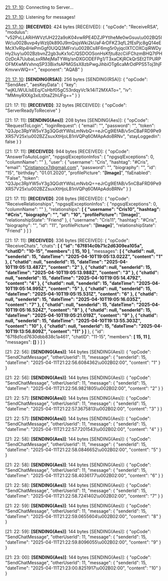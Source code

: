[21: 17: 10]:
Connecting to Server...

[21: 17: 10]:
Connected!

[21: 17: 10]:
Listening for messages!

[21: 17: 10]:
**[RECEIVED]**: 424 bytes
[RECEIVED]: {
  "opCode": "ReceiveRSA",
  "modulus": "v52PxLLARiHWVzfJH222a9oK04vwRPE4DZJPYtIheMe0wGsuu\u002BQ5IWc\u002Buvp4yWzIj0k890J9mQsjsWki2kUaF4rDFKZ3qfL2fEsPjc8gQ14eEMcX1vRlp4HePmGgf0UQQ3MFrx\u002BCs8F6mg5r0yjqcIXTCOXCqiRWDyHy2luy\u002BzbvnZ2gb3uKx1oC/QSDOOSonHsKfjtu8zcCiiFChzmBHQ7tPHOzDcA7UubaLsxRMejMaTYWq/snDXGODEFPg1/T3xaCKjRCkQrSEt2TPURPOFMXwMVxhnqSP33BixfsAPMGSsX8zbPwgJihbiOTg6caMrDdPPS5Toj3hjFKmvwvWQ==",
  "exponent": "AQAB"
}

[21: 17: 10]:
**[SENDING(RSA)]**: 256 bytes
[SENDING(RSA)]: {
  "opCode": "SendAes",
  "aesKeyData": {
    "key": "wjKLlWULIsEEq/CsHbf05gC53rdqyVc1k14iT2MXATo=",
    "iv": "MMmyRXXg3xlLt0taZ2hUFg=="
  }
}

[21: 17: 11]:
**[RECEIVED]**: 32 bytes
[RECEIVED]: {
  "opCode": "ServerReadyToReceive"
}

[21: 17: 11]:
**[SENDING(Aes)]**: 208 bytes
[SENDING(Aes)]: {
  "opCode": "RequestToLogin",
  "loginRequest": {
    "email": "",
    "password": "",
    "token": "Q3Jpc3RpYW5vY3g3QGdtYWlsLmNvbQ==eJrCg9lEfAB/v5nCBaFRD9Pe9XR57V25x\u002BZZsuxXtHjoLB1nVQPq6OMApAdoBRNv",
    "stayLoggedIn": false
  }
}

[21: 17: 11]:
**[RECEIVED]**: 944 bytes
[RECEIVED]: {
  "opCode": "AnswerToAutoLogin",
  "npgsqlExceptionInfos": {
    "npgsqlExceptions": 0,
    "columnName": ""
  },
  "user": {
    "username": "Cris",
    "hashtag": "#Cris",
    "email": "Cristianocx7@gmail.com",
    "password": "",
    "biography": "",
    "id": "15",
    "birthday": "01.01.2020",
    "profilePicture": "**[Image]**",
    "faEnabled": "False",
    "token": "Q3Jpc3RpYW5vY3g3QGdtYWlsLmNvbQ==eJrCg9lEfAB/v5nCBaFRD9Pe9XR57V25x\u002BZZsuxXtHjoLB1nVQPq6OMApAdoBRNv"
  }
}

[21: 17: 11]:
**[RECEIVED]**: 208 bytes
[RECEIVED]: {
  "opCode": "ReceiveRelationships",
  "npgsqlExceptionInfos": {
    "npgsqlExceptions": 0,
    "columnName": ""
  },
  "relationships": **[
    {
      "username": "Cris10",
      "hashtag": "#Cris",
      "biography": "",
      "id": "10",
      "profilePicture": "[Image]**",
      "relationshipState": "Friend"
    },
    {
      "username": "Cris11",
      "hashtag": "#Cris",
      "biography": "",
      "id": "11",
      "profilePicture": "**[Image]**",
      "relationshipState": "Friend"
    }
  ]
}

[21: 17: 11]:
**[RECEIVED]**: 336 bytes
[RECEIVED]: {
  "opCode": "ReceiveChats",
  "chats": **[
    {
      "id": "67f814c0b71c2d6309ea105a",
      "chatID": "10-15",
      "members": [
        15,
        10
      ]**,
      "messages": **[
        {
          "chatId": null,
          "senderId": 15,
          "dateTime": "2025-04-10T19:05:13.022Z",
          "content": "1"
        },
        {
          "chatId": null,
          "senderId": 15,
          "dateTime": "2025-04-10T19:05:13.487Z",
          "content": "2"
        },
        {
          "chatId": null,
          "senderId": 15,
          "dateTime": "2025-04-10T19:05:13.988Z",
          "content": "3"
        },
        {
          "chatId": null,
          "senderId": 15,
          "dateTime": "2025-04-10T19:05:14.479Z",
          "content": "4"
        },
        {
          "chatId": null,
          "senderId": 15,
          "dateTime": "2025-04-10T19:05:14.995Z",
          "content": "5"
        },
        {
          "chatId": null,
          "senderId": 15,
          "dateTime": "2025-04-10T19:05:15.531Z",
          "content": "6"
        },
        {
          "chatId": null,
          "senderId": 15,
          "dateTime": "2025-04-10T19:05:16.035Z",
          "content": "7"
        },
        {
          "chatId": null,
          "senderId": 15,
          "dateTime": "2025-04-10T19:05:16.524Z",
          "content": "8"
        },
        {
          "chatId": null,
          "senderId": 15,
          "dateTime": "2025-04-10T19:05:21.019Z",
          "content": "9"
        },
        {
          "chatId": null,
          "senderId": 15,
          "dateTime": "2025-04-10T19:13:55.303Z",
          "content": "10"
        },
        {
          "chatId": null,
          "senderId": 15,
          "dateTime": "2025-04-10T19:13:56.809Z",
          "content": "11"
        }
      ]**
    },
    {
      "id": "67f8d1cd7630dbb838c1a461",
      "chatID": "11-15",
      "members": **[
        15,
        11
      ]**,
      "messages": **[]**
    }
  ]
}

[21: 22: 56]:
**[SENDING(Aes)]**: 144 bytes
[SENDING(Aes)]: {
  "opCode": "SendChatMessage",
  "otherUserId": 11,
  "message": {
    "senderId": 15,
    "dateTime": "2025-04-11T21:22:56.6084362\u002B02:00",
    "content": "1"
  }
}

[21: 22: 56]:
**[SENDING(Aes)]**: 144 bytes
[SENDING(Aes)]: {
  "opCode": "SendChatMessage",
  "otherUserId": 11,
  "message": {
    "senderId": 15,
    "dateTime": "2025-04-11T21:22:56.9821805\u002B02:00",
    "content": "2"
  }
}

[21: 22: 57]:
**[SENDING(Aes)]**: 144 bytes
[SENDING(Aes)]: {
  "opCode": "SendChatMessage",
  "otherUserId": 11,
  "message": {
    "senderId": 15,
    "dateTime": "2025-04-11T21:22:57.3675813\u002B02:00",
    "content": "3"
  }
}

[21: 22: 57]:
**[SENDING(Aes)]**: 144 bytes
[SENDING(Aes)]: {
  "opCode": "SendChatMessage",
  "otherUserId": 11,
  "message": {
    "senderId": 15,
    "dateTime": "2025-04-11T21:22:57.7201543\u002B02:00",
    "content": "4"
  }
}

[21: 22: 58]:
**[SENDING(Aes)]**: 144 bytes
[SENDING(Aes)]: {
  "opCode": "SendChatMessage",
  "otherUserId": 11,
  "message": {
    "senderId": 15,
    "dateTime": "2025-04-11T21:22:58.0846652\u002B02:00",
    "content": "5"
  }
}

[21: 22: 58]:
**[SENDING(Aes)]**: 144 bytes
[SENDING(Aes)]: {
  "opCode": "SendChatMessage",
  "otherUserId": 11,
  "message": {
    "senderId": 15,
    "dateTime": "2025-04-11T21:22:58.4036177\u002B02:00",
    "content": "6"
  }
}

[21: 22: 58]:
**[SENDING(Aes)]**: 144 bytes
[SENDING(Aes)]: {
  "opCode": "SendChatMessage",
  "otherUserId": 11,
  "message": {
    "senderId": 15,
    "dateTime": "2025-04-11T21:22:58.7241402\u002B02:00",
    "content": "7"
  }
}

[21: 22: 59]:
**[SENDING(Aes)]**: 144 bytes
[SENDING(Aes)]: {
  "opCode": "SendChatMessage",
  "otherUserId": 11,
  "message": {
    "senderId": 15,
    "dateTime": "2025-04-11T21:22:59.0655604\u002B02:00",
    "content": "8"
  }
}

[21: 22: 59]:
**[SENDING(Aes)]**: 144 bytes
[SENDING(Aes)]: {
  "opCode": "SendChatMessage",
  "otherUserId": 11,
  "message": {
    "senderId": 15,
    "dateTime": "2025-04-11T21:22:59.8096055\u002B02:00",
    "content": "9"
  }
}

[21: 23: 00]:
**[SENDING(Aes)]**: 144 bytes
[SENDING(Aes)]: {
  "opCode": "SendChatMessage",
  "otherUserId": 11,
  "message": {
    "senderId": 15,
    "dateTime": "2025-04-11T21:23:00.8251917\u002B02:00",
    "content": "10"
  }
}

